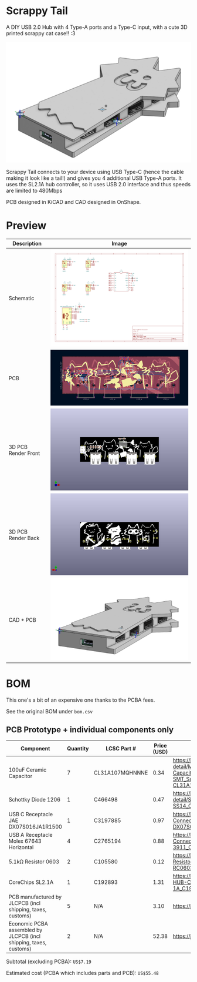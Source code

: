 # Scrappy Tail

A DIY USB 2.0 Hub with 4 Type-A ports and a Type-C input, with a cute 3D printed scrappy cat case!! :3

![](./images/cad.png)

Scrappy Tail connects to your device using USB Type-C (hence the cable making it look like a tail!) and gives you 4 additional USB Type-A ports. It uses the SL2.1A hub controller, so it uses USB 2.0 interface and thus speeds are limited to 480Mbps

PCB designed in KiCAD and CAD designed in OnShape. 

# Preview

| Description         | Image                            |
|---------------------|----------------------------------|
| Schematic           | ![](./images/schematic.png)      |
| PCB                 | ![](./images/pcb.png)            |
| 3D PCB Render Front | ![](./images/3d_pcb_front.png)   |
| 3D PCB Render Back  | ![](./images/3d_pcb_back.png)    |
| CAD + PCB           | ![](./images/cad_progress_4.png) |

# BOM

This one's a bit of an expensive one thanks to the PCBA fees.

See the original BOM under `bom.csv`

## PCB Prototype + individual components only

| Component                                                         | Quantity | LCSC Part #     | Price (USD) | LCSC Link                                                                                                                        |
|-------------------------------------------------------------------|----------|-----------------|-------------|----------------------------------------------------------------------------------------------------------------------------------|
| 100uF Ceramic Capacitor                                           | 7        | CL31A107MQHNNNE | 0.34        | https://lcsc.com/product-detail/Multilayer-Ceramic-Capacitors-MLCC-SMD-SMT_Samsung-Electro-Mechanics-CL31A107MQHNNNE_C15008.html |
| Schottky Diode 1206                                               | 1        | C466498         | 0.47        | https://lcsc.com/product-detail/Schottky-Diodes_High-Diode-SS14_C466498.html                                                     |
| USB C Receptacle JAE DX07S016JA1R1500                             | 1        | C3197885        | 0.97        | https://lcsc.com/product-detail/USB-Connectors_JAE-DX07S016JA1R1500_C3197885.html                                                |
| USB A Receptacle Molex 67643 Horizontal                           | 4        | C2765194        | 0.88        | https://lcsc.com/product-detail/USB-Connectors_MOLEX-67643-3911_C2765194.html                                                    |
| 5.1kΩ Resistor 0603                                               | 2        | C105580         | 0.12        | https://lcsc.com/product-detail/Chip-Resistor-Surface-Mount_YAGEO-RC0603FR-075K1L_C105580.html                                   |
| CoreChips SL2.1A                                                  | 1        | C192893         | 1.31        | https://lcsc.com/product-detail/USB-HUB-Controllers_CoreChips-SL2-1A_C192893.html                                                |
| PCB manufactured by JLCPCB (incl shipping, taxes, customs)        | 5        | N/A             | 3.10        | https://jlcpcb.com                                                                                                               |
| Economic PCBA assembled by JLCPCB (incl shipping, taxes, customs) | 2        | N/A             | 52.38       | https://jlcpcb.com                                                                                                               |

Subtotal (excluding PCBA): `US$7.19`

Estimated cost (PCBA which includes parts and PCB): `US$55.48`
